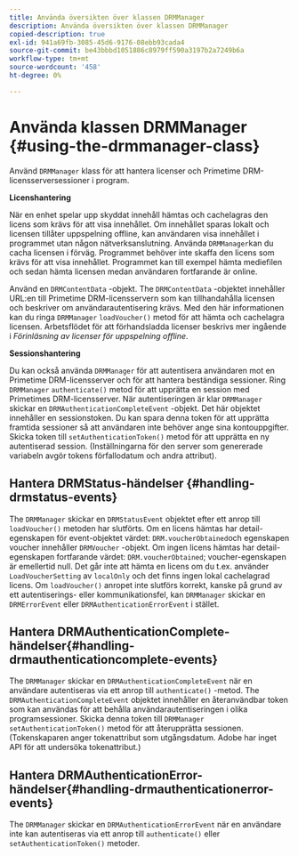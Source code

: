```yaml
---
title: Använda översikten över klassen DRMManager
description: Använda översikten över klassen DRMManager
copied-description: true
exl-id: 941a69fb-3085-45d6-9176-08ebb93cada4
source-git-commit: be43bbbd1051886c8979ff590a3197b2a7249b6a
workflow-type: tm+mt
source-wordcount: '458'
ht-degree: 0%

---
```


# Använda klassen DRMManager {#using-the-drmmanager-class}

Använd `DRMManager` klass för att hantera licenser och Primetime DRM-licensserversessioner i program.

**Licenshantering**

När en enhet spelar upp skyddat innehåll hämtas och cachelagras den licens som krävs för att visa innehållet. Om innehållet sparas lokalt och licensen tillåter uppspelning offline, kan användaren visa innehållet i programmet utan någon nätverksanslutning. Använda `DRMManager`kan du cacha licensen i förväg. Programmet behöver inte skaffa den licens som krävs för att visa innehållet. Programmet kan till exempel hämta mediefilen och sedan hämta licensen medan användaren fortfarande är online.

Använd en `DRMContentData` -objekt. The `DRMContentData` -objektet innehåller URL:en till Primetime DRM-licensservern som kan tillhandahålla licensen och beskriver om användarautentisering krävs. Med den här informationen kan du ringa `DRMManager` `loadVoucher()` metod för att hämta och cachelagra licensen. Arbetsflödet för att förhandsladda licenser beskrivs mer ingående i *Förinläsning av licenser för uppspelning offline*.

**Sessionshantering**

Du kan också använda `DRMManager` för att autentisera användaren mot en Primetime DRM-licensserver och för att hantera beständiga sessioner. Ring `DRMManager` `authenticate()` metod för att upprätta en session med Primetimes DRM-licensserver. När autentiseringen är klar `DRMManager` skickar en `DRMAuthenticationCompleteEvent` -objekt. Det här objektet innehåller en sessionstoken. Du kan spara denna token för att upprätta framtida sessioner så att användaren inte behöver ange sina kontouppgifter. Skicka token till `setAuthenticationToken()` metod för att upprätta en ny autentiserad session. (Inställningarna för den server som genererade variabeln avgör tokens förfallodatum och andra attribut).

## Hantera DRMStatus-händelser {#handling-drmstatus-events}

The `DRMManager` skickar en `DRMStatusEvent` objektet efter ett anrop till `loadVoucher()` metoden har slutförts. Om en licens hämtas har detail-egenskapen för event-objektet värdet: `DRM.voucherObtained`och egenskapen voucher innehåller `DRMVoucher` -objekt. Om ingen licens hämtas har detail-egenskapen fortfarande värdet: `DRM.voucherObtained`; voucher-egenskapen är emellertid null. Det går inte att hämta en licens om du t.ex. använder `LoadVoucherSetting` av `localOnly` och det finns ingen lokal cachelagrad licens. Om `loadVoucher()` anropet inte slutförs korrekt, kanske på grund av ett autentiserings- eller kommunikationsfel, kan `DRMManager` skickar en `DRMErrorEvent` eller `DRMAuthenticationErrorEvent` i stället.

## Hantera DRMAuthenticationComplete-händelser{#handling-drmauthenticationcomplete-events}

The `DRMManager` skickar en `DRMAuthenticationCompleteEvent` när en användare autentiseras via ett anrop till `authenticate()` -metod. The `DRMAuthenticationCompleteEvent` objektet innehåller en återanvändbar token som kan användas för att behålla användarautentiseringen i olika programsessioner. Skicka denna token till `DRMManager` `setAuthenticationToken()` metod för att återupprätta sessionen. (Tokenskaparen anger tokenattribut som utgångsdatum. Adobe har inget API för att undersöka tokenattribut.)

## Hantera DRMAuthenticationError-händelser{#handling-drmauthenticationerror-events}

The `DRMManager` skickar en `DRMAuthenticationErrorEvent` när en användare inte kan autentiseras via ett anrop till `authenticate()` eller `setAuthenticationToken()` metoder.
